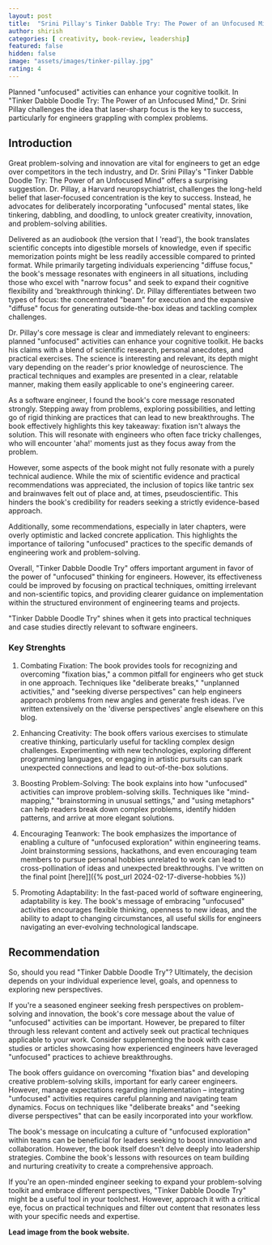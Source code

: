 ```yaml
---
layout: post
title:  "Srini Pillay's Tinker Dabble Try: The Power of an Unfocused Mind, A book review"
author: shirish
categories: [ creativity, book-review, leadership]
featured: false
hidden: false
image: "assets/images/tinker-pillay.jpg"
rating: 4
---
```


Planned "unfocused" activities can enhance your cognitive toolkit. In "Tinker Dabble Doodle Try: The Power of an Unfocused Mind," Dr. Srini Pillay challenges the idea that laser-sharp focus is the key to success, particularly for engineers grappling with complex problems.

## Introduction

Great problem-solving and innovation are vital for engineers to get an edge over competitors in the tech industry, and Dr. Srini Pillay's "Tinker Dabble Doodle Try: The Power of an Unfocused Mind" offers a surprising suggestion. Dr. Pillay, a Harvard neuropsychiatrist, challenges the long-held belief that laser-focused concentration is the key to success. Instead, he advocates for deliberately incorporating "unfocused" mental states, like tinkering, dabbling, and doodling, to unlock greater creativity, innovation, and problem-solving abilities.

Delivered as an audiobook (the version that I 'read'), the book translates scientific concepts into digestible morsels of knowledge, even if specific memorization points might be less readily accessible compared to printed format. While primarily targeting individuals experiencing "diffuse focus," the book's message resonates with engineers in all situations, including those who excel with "narrow focus" and seek to expand their cognitive flexibility and 'breakthrough thinking'. Dr. Pillay differentiates between two types of focus: the concentrated "beam" for execution and the expansive "diffuse" focus for generating outside-the-box ideas and tackling complex challenges.

Dr. Pillay's core message is clear and immediately relevant to engineers: planned "unfocused" activities can enhance your cognitive toolkit. He backs his claims with a blend of scientific research, personal anecdotes, and practical exercises. The science is interesting and relevant, its depth might vary depending on the reader's prior knowledge of neuroscience. The practical techniques and examples are presented in a clear, relatable manner, making them easily applicable to one's engineering career.

As a software engineer, I found the book's core message resonated strongly. Stepping away from problems, exploring possibilities, and letting go of rigid thinking are practices that can lead to new breakthroughs. The book effectively highlights this key takeaway: fixation isn't always the solution. This will resonate with engineers who often face tricky challenges, who will encounter 'aha!' moments just as they focus away from the problem.

However, some aspects of the book might not fully resonate with a purely technical audience. While the mix of scientific evidence and practical recommendations was appreciated, the inclusion of topics like tantric sex and brainwaves felt out of place and, at times, pseudoscientific. This hinders the book's credibility for readers seeking a strictly evidence-based approach.

Additionally, some recommendations, especially in later chapters, were overly optimistic and lacked concrete application. This highlights the importance of tailoring "unfocused" practices to the specific demands of engineering work and problem-solving.

Overall, "Tinker Dabble Doodle Try" offers important argument in favor of the power of "unfocused" thinking for engineers. However, its effectiveness could be improved by focusing on practical techniques, omitting irrelevant and non-scientific topics, and providing clearer guidance on implementation within the structured environment of engineering teams and projects.

"Tinker Dabble Doodle Try" shines when it gets into practical techniques and case studies directly relevant to software engineers. 

### Key Strenghts

1. Combating Fixation: The book provides tools for recognizing and overcoming "fixation bias," a common pitfall for engineers who get stuck in one approach. Techniques like "deliberate breaks," "unplanned activities," and "seeking diverse perspectives" can help engineers approach problems from new angles and generate fresh ideas. I've written extensively on the 'diverse perspectives' angle elsewhere on this blog.

2. Enhancing Creativity: The book offers various exercises to stimulate creative thinking, particularly useful for tackling complex design challenges. Experimenting with new technologies, exploring different programming languages, or engaging in artistic pursuits can spark unexpected connections and lead to out-of-the-box solutions.

3. Boosting Problem-Solving: The book explains into how "unfocused" activities can improve problem-solving skills. Techniques like "mind-mapping," "brainstorming in unusual settings," and "using metaphors" can help readers break down complex problems, identify hidden patterns, and arrive at more elegant solutions.

4. Encouraging Teanwork: The book emphasizes the importance of enabling a culture of "unfocused exploration" within engineering teams. Joint brainstorming sessions, hackathons, and even encouraging team members to pursue personal hobbies unrelated to work can lead to cross-pollination of ideas and unexpected breakthroughs. I've written on the final point [here]]({% post_url 2024-02-17-diverse-hobbies %}) 

5. Promoting Adaptability: In the fast-paced world of software engineering, adaptability is key. The book's message of embracing "unfocused" activities encourages flexible thinking, openness to new ideas, and the ability to adapt to changing circumstances, all useful skills for engineers navigating an ever-evolving technological landscape.

## Recommendation

So, should you read "Tinker Dabble Doodle Try"? Ultimately, the decision depends on your individual experience level, goals, and openness to exploring new perspectives.

If you're a seasoned engineer seeking fresh perspectives on problem-solving and innovation, the book's core message about the value of "unfocused" activities can be important. However, be prepared to filter through less relevant content and actively seek out practical techniques applicable to your work. Consider supplementing the book with case studies or articles showcasing how experienced engineers have leveraged "unfocused" practices to achieve breakthroughs.

The book offers guidance on overcoming "fixation bias" and developing creative problem-solving skills, important for early career engineers. However, manage expectations regarding implementation – integrating "unfocused" activities requires careful planning and navigating team dynamics. Focus on techniques like "deliberate breaks" and "seeking diverse perspectives" that can be easily incorporated into your workflow.

The book's message on inculcating a culture of "unfocused exploration" within teams can be beneficial for leaders seeking to boost innovation and collaboration. However, the book itself doesn't delve deeply into leadership strategies. Combine the book's lessons with resources on team building and nurturing creativity to create a comprehensive approach.

If you're an open-minded engineer seeking to expand your problem-solving toolkit and embrace different perspectives, "Tinker Dabble Doodle Try" might be a useful tool in your toolchest. However, approach it with a critical eye, focus on practical techniques and filter out content that resonates less with your specific needs and expertise. 

__Lead image from the book website.__